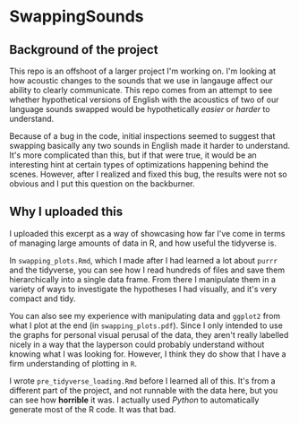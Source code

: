 # SwappingSounds

## Background of the project

This repo is an offshoot of a larger project I'm working on. I'm looking at how acoustic changes to the sounds that we use in langauge affect our ability to clearly communicate. This repo comes from an attempt to see whether hypothetical versions of English with the acoustics of two of our language sounds swapped would be hypothetically _easier_ or _harder_ to understand. 

Because of a bug in the code, initial inspections seemed to suggest that swapping basically any two sounds in English made it harder to understand. It's more complicated than this, but if that were true, it would be an interesting hint at certain types of optimizations happening behind the scenes. However, after I realized and fixed this bug, the results were not so obvious and I put this question on the backburner.

## Why I uploaded this

I uploaded this excerpt as a way of showcasing how far I've come in terms of managing large amounts of data in R, and how useful the tidyverse is. 

In `swapping_plots.Rmd`, which I made after I had learned a lot about `purrr` and the tidyverse, you can see how I read hundreds of files and save them hierarchically into a single data frame. From there I manipulate them in a variety of ways to investigate the hypotheses I had visually, and it's very compact and tidy. 

You can also see my experience with manipulating data and `ggplot2` from what I plot at the end (in `swapping_plots.pdf`). Since I only intended to use the graphs for personal visual perusal of the data, they aren't really labelled nicely in a way that the layperson could probably understand without knowing what I was looking for. However, I think they do show that I have a firm understanding of plotting in `R`.

I wrote `pre_tidyverse_loading.Rmd` before I learned all of this. It's from a different part of the project, and not runnable with the data here, but you can see how **horrible** it was. I actually used _Python_ to automatically generate most of the R code. It was that bad.

